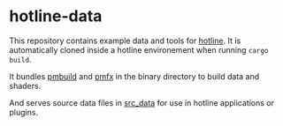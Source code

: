 # hotline-data

This repository contains example data and tools for [hotline](https://github.com/polymonster/hotline). It is automatically cloned inside a hotline environement when running `cargo build`.

It bundles [pmbuild](https://github.com/polymonster/pmbuild) and [pmfx](https://github.com/polymonster/pmbuild) in the binary directory to build data and shaders.

And serves source data files in [src_data](https://github.com/polymonster/hotline/src_data) for use in hotline applications or plugins.
